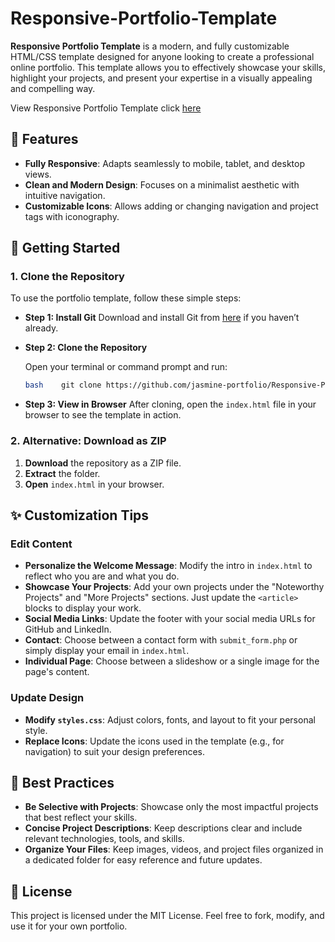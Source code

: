 # Responsive-Portfolio-Template

**Responsive Portfolio Template** is a modern, and fully customizable HTML/CSS template designed for anyone looking to create a professional online portfolio. This template allows you to effectively showcase your skills, highlight your projects, and present your expertise in a visually appealing and compelling way.

View Responsive Portfolio Template click [here](https://jasmine-portfolio.github.io/Responsive-Portfolio-Template/)

## 🚀 **Features**

- **Fully Responsive**: Adapts seamlessly to mobile, tablet, and desktop views.
- **Clean and Modern Design**: Focuses on a minimalist aesthetic with intuitive navigation.
- **Customizable Icons**: Allows adding or changing navigation and project tags with iconography.

## 🔧 **Getting Started**

### 1. **Clone the Repository**

To use the portfolio template, follow these simple steps:

- **Step 1: Install Git**
Download and install Git from [here](https://git-scm.com/downloads) if you haven’t already.
- **Step 2: Clone the Repository**
    
    Open your terminal or command prompt and run:
    
    ```bash
    bash    git clone https://github.com/jasmine-portfolio/Responsive-Portfolio-Template.git
    
    ```
    
- **Step 3: View in Browser**
After cloning, open the `index.html` file in your browser to see the template in action.

### 2. **Alternative: Download as ZIP**

1. **Download** the repository as a ZIP file.
2. **Extract** the folder.
3. **Open** `index.html` in your browser.

## ✨ **Customization Tips**

### **Edit Content**

- **Personalize the Welcome Message**: Modify the intro in `index.html` to reflect who you are and what you do.
- **Showcase Your Projects**: Add your own projects under the "Noteworthy Projects" and "More Projects" sections. Just update the `<article>` blocks to display your work.
- **Social Media Links**: Update the footer with your social media URLs for GitHub and LinkedIn.
- **Contact**: Choose between a contact form with `submit_form.php` or simply display your email in `index.html`.
- **Individual Page**: Choose between a slideshow or a single image for the page's content.

### **Update Design**

- **Modify `styles.css`**: Adjust colors, fonts, and layout to fit your personal style.
- **Replace Icons**: Update the icons used in the template (e.g., for navigation) to suit your design preferences.

## 📝 **Best Practices**

- **Be Selective with Projects**:  Showcase only the most impactful projects that best reflect your skills.
- **Concise Project Descriptions**: Keep descriptions clear and include relevant technologies, tools, and skills.
- **Organize Your Files**: Keep images, videos, and project files organized in a dedicated folder for easy reference and future updates.

## 📄 **License**

This project is licensed under the MIT License. Feel free to fork, modify, and use it for your own portfolio.

